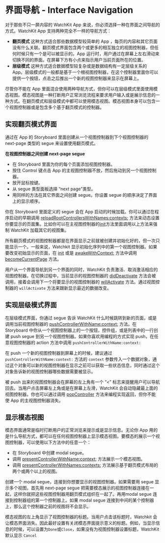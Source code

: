 # 界面导航 - Interface Navigation

对于那些不只一屏内容的 WatchKit App 来说，你必须选择一种在界面之间导航的方式。WatchKit App 支持两种完全不一样的导航方式：

* **翻页模式** 这种方式适合那些数据模型较简单的 App ，每页的内容和其它页面没有什么关联。翻页模式界面包含两个或更多的相互独立的视图控制器，但任何时候只有一个是可以被显示的。App 运行时，用户通过在屏幕上左右滑动来切换不同的界面。在屏幕下方有小点来指示用户当前页面所在的位置。
* **层级模式** 这种方式适合数据模型较复杂或是数据结构有一定层级关系的 App。层级模式的一般都是基于一个根视图控制器，在这个控制器里面你可以提供一个按钮，点击之后推出一个新的视图控制器来显示在屏幕上。

尽管你不能在 App 里面混合使用两种导航方式，但你可以在层级模式里面使用模态视图。模态视图是一种打断用户正常浏览流程来要求用户输入或是展示信息的一种方式。在翻页模式和层级模式中都可以使用模态视图。模态视图本身可以包含一个视图控制器或是包含多个基于翻页模式的控制器。

## 实现翻页模式界面

通过在 App 的 Storyboard 里面创建从一个视图控制器到下个视图控制器的 next-page 类型的 segue 来设置使用翻页模式。

**在视图控制器之间创建 next-page segue**

* 在 Storyboard 里面为你的每个页面添加视图控制器。
* 按住 Control 键点击 App 的主视图控制器不放，然后拖动到另一个视图控制器。
* 放开鼠标按键。
* 从 segue 类型面板选择 “next page”类型。
* 用同样的方法在其它界面之间创建 segue。你设置 segue 的顺序决定了界面上的显示顺序。

你在 Storyboard 里面定义的 segue 会在 App 启动的时候加载。你可以通过在程序启动的早期调用 [reloadRootControllersWithNames:contexts:](https://developer.apple.com/library/prerelease/ios/documentation/WatchKit/Reference/WKInterfaceController_class/index.html#//apple_ref/occ/clm/WKInterfaceController/reloadRootControllersWithNames:contexts:) 方法来动态设置你要显示的页面集。比如你可以在主视图控制器的[init](https://developer.apple.com/library/prerelease/ios/documentation/WatchKit/Reference/WKInterfaceController_class/index.html#//apple_ref/occ/instm/WKInterfaceController/init)方法里面调用以上方法来强制 WatchKit 加载其它的视图集。

所有翻页模式的视图控制器都是在界面显示之前就被创建并初始化好的，但一次只能显示一个。一般来说，Watchkit 显示初始化序列中的第一个视图控制器。如果要改变初始显示的页面，在 [init](https://developer.apple.com/library/prerelease/ios/documentation/WatchKit/Reference/WKInterfaceController_class/index.html#//apple_ref/occ/instm/WKInterfaceController/init) 或是 [awakeWithContext:](https://developer.apple.com/library/prerelease/ios/documentation/WatchKit/Reference/WKInterfaceController_class/index.html#//apple_ref/occ/instm/WKInterfaceController/awakeWithContext:) 方法中调用 [becomeCurrentPage](https://developer.apple.com/library/prerelease/ios/documentation/WatchKit/Reference/WKInterfaceController_class/index.html#//apple_ref/occ/instm/WKInterfaceController/becomeCurrentPage) 方法。

用户从一个界面导航到另一个界面的同时，WatchKit 负责激活、取消激活相应的视图控制器。在切换过程中，当前显示的视图控制器的 [didDeactivate](https://developer.apple.com/library/prerelease/ios/documentation/WatchKit/Reference/WKInterfaceController_class/index.html#//apple_ref/occ/instm/WKInterfaceController/didDeactivate) 方法会被调用，接着会调用下一个将要显示的视图控制器的 [willActivate](https://developer.apple.com/library/prerelease/ios/documentation/WatchKit/Reference/WKInterfaceController_class/index.html#//apple_ref/occ/instm/WKInterfaceController/willActivate) 方法。通过视图控制器的 ```willActivate``` 方法来跟新显示最近的数据改变。

## 实现层级模式界面

在层级模式界面，你通过 segue 告诉 WatchKit 什么时候跳转到新的页面，或是调用当前视图控制器的 [pushControllerWithName:context:](https://developer.apple.com/library/prerelease/ios/documentation/WatchKit/Reference/WKInterfaceController_class/index.html#//apple_ref/occ/instm/WKInterfaceController/pushControllerWithName:context:) 方法。在 Storyboard 中你从一个视图控制器上的一个按钮，控件组，或是列表中的一行创建 push segue 到另一个视图控制器。如果你喜欢用编程的方式实现 push，在任意视图控制器的 action 方法中调用 ```pushControllerWithName:context:```

在 push 一个新的视图控制器到屏幕上的时候，建议通过 ```pushControllerWithName:context:``` 方法的 ```context``` 参数传入一个数据对象，通过这个对象可以新的视图控制器在显示之前可以获取一些状态信息，同时通过这个对象告诉新的视图控制器哪些数据需要被显示。

被 push 出来的视图控制器会在屏幕的左上角有一个 “<” 标志来提醒用户可以导航回去。当用户点击屏幕左上角或是在屏幕上左滑，WatchKit 会自动隐藏最上面的视图控制器。你也可以通过调用 [popController](https://developer.apple.com/library/prerelease/ios/documentation/WatchKit/Reference/WKInterfaceController_class/index.html#//apple_ref/occ/instm/WKInterfaceController/popController) 方法来编程实现返回，但你不能使 App 的主视图控制器消失。

## 显示模态视图

模态界面通常是临时打断用户的正常浏览来提示或是显示信息。无论你 App 用的是什么导航方式，都可以在任何视图控制器上显示模态视图。要模态的展示一个视图控制器，可以使用以下方法中的任意一个：

* 在 Storyboard 中创建 modal segue。
* 调用 [presentControllerWithName:context:](https://developer.apple.com/library/prerelease/ios/documentation/WatchKit/Reference/WKInterfaceController_class/index.html#//apple_ref/occ/instm/WKInterfaceController/presentControllerWithName:context:) 方法展示一个模态视图。
* 调用 [presentControllerWithNames:contexts:](https://developer.apple.com/library/prerelease/ios/documentation/WatchKit/Reference/WKInterfaceController_class/index.html#//apple_ref/occ/instm/WKInterfaceController/presentControllerWithNames:contexts:) 方法展示基于翻页模式布局的两个或两个以上的视图。

创建一个 modal segue，连接到你想要显示的视图控制器。如果需要用 segue 显示多个视图，首先用 next-page segue 把需要模态展示的视图控制器连接在一起，这样你就把这些视图控制器用翻页模式组织在一起了。再用modal segue 连接到控制器组的第一个控制器上。如果 modal segue 连接到中间的某个控制器上，那么这个控制器之前的视图将不会显示。

模态视图的左上角显示了视图控制器的标题。当用户点击该标题时，Watchkit 会让模态界面消失。因此最好设置有关闭模态界面提示意义的标题。例如，当显示信息的时候，可以设置为```Done```或```Close```，如果没有为视图控制器设置标题，WatchKit 默认显示 ```Cancel```